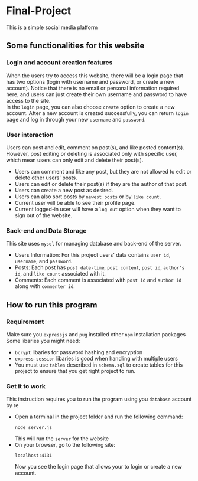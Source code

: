 # Final-Project
This is a simple social media platform
## Some functionalities for this website
### Login and account creation features
When the users try to access this website, there will be a login page that has two options (login with username and password, or create a new account). Notice that there is no email or personal information required here, and users can just create their own username and password to have access to the site.  
In the `login` page, you can also choose `create` option to create a new account. After a new account is created successfully, you can return `login` page and log in through your new `username` and `password`. 

### User interaction
Users can post and edit, comment on post(s), and like posted content(s). However, post editing or deleting is associated only with specific user, which mean users can only edit and delete their post(s).
- Users can comment and like any post, but they are not allowed to edit or delete other users' posts.
- Users can edit or delete their post(s) if they are the author of that post.
- Users can create a new post as desired.
- Users can also sort posts by `newest posts` or by `like count`.
- Current user will be able to see their profile page.
- Current logged-in user will have a `log out` option when they want to sign out of the website.

### Back-end and Data Storage
This site uses `mysql` for managing database and back-end of the server.
- Users Information: For this project users' data contains `user id`, `username`, and `password`.
- Posts: Each post has `post date-time`, `post content`, `post id`, `author's id`, and `like count` associated with it.
- Comments: Each comment is associated with `post id` and `author id` along with `commenter id`.

## How to run this program
### Requirement
Make sure you `expressjs` and `pug` installed other `npm` installation packages  
Some libaries you might need:
- `bcrypt` libaries for password hashing and encryption
- `express-session` libaries is good when handling with multiple users
- You must use `tables` described in `schema.sql` to create tables for this project to ensure that you get right project to run.
### Get it to work
This instruction requires you to run the program using you `database` account by re
- Open a terminal in the project folder and run the following command:
    ```
    node server.js
    ```
    This will run the `server` for the website
- On your browser, go to the following site:
    ```
    localhost:4131
    ```
    Now you see the login page that allows your to login or create a new account.